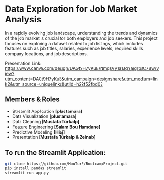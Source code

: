 # Data Exploration for Job Market Analysis
In a rapidly evolving job landscape, understanding the trends and dynamics of the job market is crucial for both employers and job seekers. This project focuses on exploring a dataset related to job listings, which includes features such as job titles, salaries, experience levels, required skills, company locations, and job descriptions.

Presentation Link: 
https://www.canva.com/design/DAGt9H7yKuE/NmqsVy1a13qYaigrbsC78w/view?utm_content=DAGt9H7yKuE&utm_campaign=designshare&utm_medium=link2&utm_source=uniquelinks&utlId=h22f52fbd02

## Members & Roles
- Streamlit Application **[plustamara]**
- Data Visualization **[plustamara]**
- Data Cleaning **[Mustafa Türkalp]**
- Feature Engineering **[Salam Bou Hamdane]**
- Predictive Modeling **[Hiaj]**
- Presentation **[Mustafa Türkalp & Zeinab]**


## To run the Streamlit Application:
```bash
git clone https://github.com/MouTurE/BootcampProject.git
pip install pandas streamlit
streamlit run app.py  
